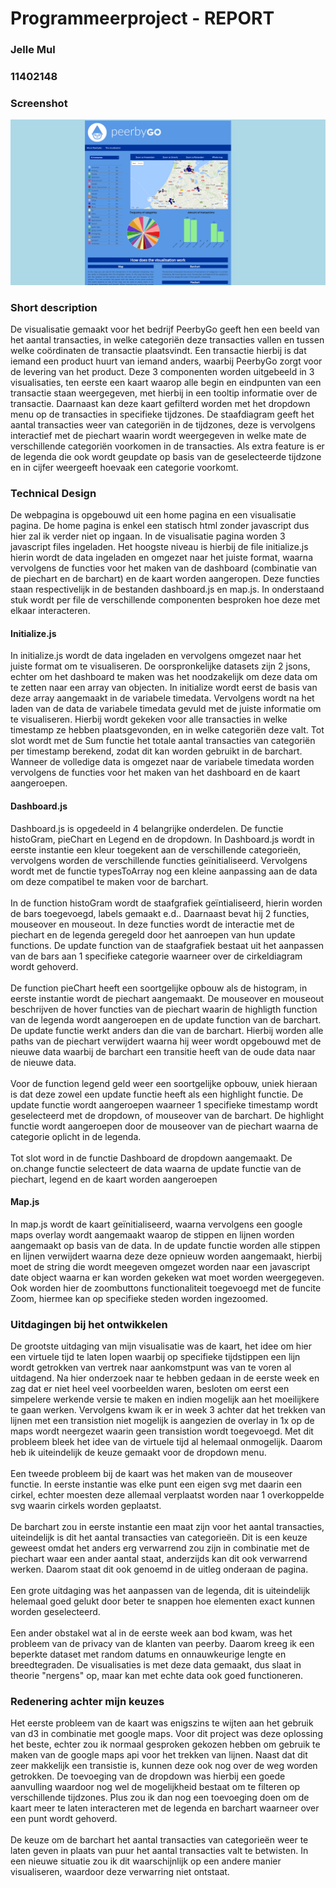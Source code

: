 # Programmeerproject - REPORT
### Jelle Mul
### 11402148

### Screenshot
![alt text](https://github.com/JelleMul/programmeerproject/blob/master/doc/eind_screenshot.PNG "screenshot pagina")

### Short description
De visualisatie gemaakt voor het bedrijf PeerbyGo geeft hen een beeld van het aantal transacties, in welke categoriën deze transacties vallen en tussen welke coördinaten de transactie plaatsvindt. Een transactie hierbij is dat iemand een product huurt van iemand anders, waarbij PeerbyGo zorgt voor de levering van het product. Deze 3 componenten worden uitgebeeld in 3 visualisaties, ten eerste een kaart waarop alle begin en eindpunten van een transactie staan weergegeven, met hierbij in een tooltip informatie over de transactie. Daarnaast kan deze kaart gefilterd worden met het dropdown menu op de transacties in specifieke tijdzones. De staafdiagram geeft het aantal transacties weer van categoriën in de tijdzones, deze is vervolgens interactief met de piechart waarin wordt weergegeven in welke mate de verschillende categoriën voorkomen in de transacties. Als extra feature is er de legenda die ook wordt geupdate op basis van de geselecteerde tijdzone en in cijfer weergeeft hoevaak een categorie voorkomt.

### Technical Design
De webpagina is opgebouwd uit een home pagina en een visualisatie pagina. De home pagina is enkel een statisch html zonder javascript dus hier zal ik verder niet op ingaan. In de visualisatie pagina worden 3 javascript files ingeladen. Het hoogste niveau is hierbij de file initialize.js hierin wordt de data ingeladen en omgezet naar het juiste format, waarna vervolgens de functies voor het maken van de dashboard (combinatie van de piechart en de barchart) en de kaart worden aangeropen. Deze functies staan respectivelijk in de bestanden dashboard.js en map.js. In onderstaand stuk wordt per file de verschillende componenten besproken hoe deze met elkaar interacteren.

#### Initialize.js
In initialize.js wordt de data ingeladen en vervolgens omgezet naar het juiste format om te visualiseren. De oorspronkelijke datasets zijn 2 jsons, echter om het dashboard te maken was het noodzakelijk om deze data om te zetten naar een array van objecten. In initialize wordt eerst de basis van deze array aangemaakt in de variabele timedata. Vervolgens wordt na het laden van de data de variabele timedata gevuld met de juiste informatie om te visualiseren. Hierbij wordt gekeken voor alle transacties in welke timestamp ze hebben plaatsgevonden, en in welke categoriën deze valt. Tot slot wordt met de Sum functie het totale aantal transacties van categoriën per timestamp berekend, zodat dit kan worden gebruikt in de barchart. Wanneer de volledige data is omgezet naar de variabele timedata worden vervolgens de functies voor het maken van het dashboard en de kaart aangeroepen.

#### Dashboard.js
Dashboard.js is opgedeeld in 4 belangrijke onderdelen. De functie histoGram, pieChart en Legend en de dropdown. In Dashboard.js wordt in eerste instantie een kleur toegekent aan de verschillende categorieën, vervolgens worden de verschillende functies geïnitialiseerd. Vervolgens wordt met de functie typesToArray nog een kleine aanpassing aan de data om deze compatibel te maken voor de barchart.
<br>
<br>
In de function histoGram wordt de staafgrafiek geïntialiseerd, hierin worden de bars toegevoegd, labels gemaakt e.d.. Daarnaast bevat hij 2 functies, mouseover en mouseout. In deze functies wordt de interactie met de piechart en de legenda geregeld door het aanroepen van hun update functions. De update function van de staafgrafiek bestaat uit het aanpassen van de bars aan 1 specifieke categorie waarneer over de cirkeldiagram wordt gehoverd.
<br>
<br>
De function pieChart heeft een soortgelijke opbouw als de histogram, in eerste instantie wordt de piechart aangemaakt. De mouseover en mouseout beschrijven de hover functies van de piechart waarin de highligth function van de legenda wordt aangeroepen en de update function van de barchart. De update functie werkt anders dan die van de barchart. Hierbij worden alle paths van de piechart verwijdert waarna hij weer wordt opgebouwd met de nieuwe data waarbij de barchart een transitie heeft van de oude data naar de nieuwe data.
<br>
<br>
Voor de function legend geld weer een soortgelijke opbouw, uniek hieraan is dat deze zowel een update functie heeft als een highlight functie. De update functie wordt aangeroepen waarneer 1 specifieke timestamp wordt geselecteerd met de dropdown, of mouseover van de barchart. De highlight functie wordt aangeroepen door de mouseover van de piechart waarna de categorie oplicht in de legenda.
<br>
<br>
Tot slot word in de functie Dashboard de dropdown aangemaakt. De on.change functie selecteert de data waarna de update functie van de piechart, legend en de kaart worden aangeroepen

#### Map.js
In map.js wordt de kaart geïnitialiseerd, waarna vervolgens een google maps overlay wordt aangemaakt waarop de stippen en lijnen worden aangemaakt op basis van de data. In de update functie worden alle stippen en lijnen verwijdert waarna deze deze opnieuw worden aangemaakt, hierbij moet de string die wordt meegeven omgezet worden naar een javascript date object waarna er kan worden gekeken wat moet worden weergegeven. Ook worden hier de zoombuttons functionaliteit toegevoegd met de funcite Zoom, hiermee kan op specifieke steden worden ingezoomed.

### Uitdagingen bij het ontwikkelen
De grootste uitdaging van mijn visualisatie was de kaart, het idee om hier een virtuele tijd te laten lopen waarbij op specifieke tijdstippen een lijn wordt getrokken van vertrek naar aankomstpunt was van te voren al uitdagend. Na hier onderzoek naar te hebben gedaan in de eerste week en zag dat er niet heel veel voorbeelden waren, besloten om eerst een simpelere werkende versie te maken en indien mogelijk aan het moeilijkere te gaan werken. Vervolgens kwam ik er in week 3 achter dat het trekken van lijnen met een transistion niet mogelijk is aangezien de overlay in 1x op de maps wordt neergezet waarin geen transistion wordt toegevoegd. Met dit probleem bleek het idee van de virtuele tijd al helemaal onmogelijk. Daarom heb ik uiteindelijk de keuze gemaakt voor de dropdown menu.
<br>
<br>
Een tweede probleem bij de kaart was het maken van de mouseover functie. In eerste instantie was elke punt een eigen svg met daarin een cirkel, echter moesten deze allemaal verplaatst worden naar 1 overkoppelde svg waarin cirkels worden geplaatst.
<br>
<br>
De barchart zou in eerste instantie een maat zijn voor het aantal transacties, uiteindelijk is dit het aantal transacties van categorieën. Dit is een keuze geweest omdat het anders erg verwarrend zou zijn in combinatie met de piechart waar een ander aantal staat, anderzijds kan dit ook verwarrend werken. Daarom staat dit ook genoemd in de uitleg onderaan de pagina.
<br>
<br>
Een grote uitdaging was het aanpassen van de legenda, dit is uiteindelijk helemaal goed gelukt door beter te snappen hoe elementen exact kunnen worden geselecteerd.
<br>
<br>
Een ander obstakel wat al in de eerste week aan bod kwam, was het probleem van de privacy van de klanten van peerby. Daarom kreeg ik een beperkte dataset met random datums en onnauwkeurige lengte en breedtegraden. De visualisaties is met deze data gemaakt, dus slaat in theorie "nergens" op, maar kan met echte data ook goed functioneren.

### Redenering achter mijn keuzes
Het eerste probleem van de kaart was enigszins te wijten aan het gebruik van d3 in combinatie met google maps. Voor dit project was deze oplossing het beste, echter zou ik normaal gesproken gekozen hebben om gebruik te maken van de google maps api voor het trekken van lijnen. Naast dat dit zeer makkelijk een transistie is, kunnen deze ook nog over de weg worden getrokken. De toevoeging van de dropdown was hierbij een goede aanvulling waardoor nog wel de mogelijkheid bestaat om te filteren op verschillende tijdzones. Plus zou ik dan nog een toevoeging doen om de kaart meer te laten interacteren met de legenda en barchart waarneer over een punt wordt gehoverd.
<br>
<br>
De keuze om de barchart het aantal transacties van categorieën weer te laten geven in plaats van puur het aantal transacties valt te betwisten. In een nieuwe situatie zou ik dit waarschijnlijk op een andere manier visualiseren, waardoor deze verwarring niet ontstaat.
